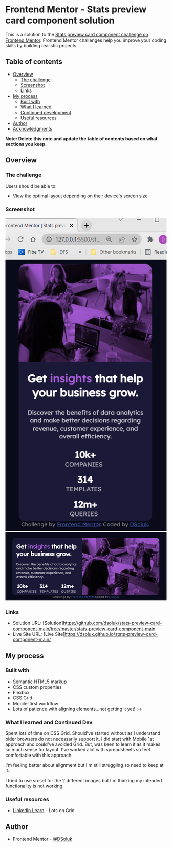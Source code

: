 # Frontend Mentor - Stats preview card component solution

This is a solution to the [Stats preview card component challenge on Frontend Mentor](https://www.frontendmentor.io/challenges/stats-preview-card-component-8JqbgoU62). Frontend Mentor challenges help you improve your coding skills by building realistic projects.

## Table of contents

- [Overview](#overview)
  - [The challenge](#the-challenge)
  - [Screenshot](#screenshot)
  - [Links](#links)
- [My process](#my-process)
  - [Built with](#built-with)
  - [What I learned](#what-i-learned)
  - [Continued development](#continued-development)
  - [Useful resources](#useful-resources)
- [Author](#author)
- [Acknowledgments](#acknowledgments)

**Note: Delete this note and update the table of contents based on what sections you keep.**

## Overview

### The challenge

Users should be able to:

- View the optimal layout depending on their device's screen size

### Screenshot

![mobile](/stats-preview-card-component-main/screenshot_mobile.png)
![desktop](/stats-preview-card-component-main/screenshot_desktop.png)

### Links

- Solution URL: [Solution]https://github.com/dsoluk/stats-preview-card-component-main/tree/master/stats-preview-card-component-main
- Live Site URL: [Live Site]https://dsoluk.github.io/stats-preview-card-component-main/

## My process

### Built with

- Semantic HTML5 markup
- CSS custom properties
- Flexbox
- CSS Grid
- Mobile-first workflow
- Lots of patience with aligning elements...not getting it yet! :->

### What I learned and Continued Dev

Spent lots of time on CSS Grid. Should've started without as I understand older browsers do not necessarily support it. I did start with Mobile 1st approach and could've avoided Grid. But, was keen to learn it as it makes so much sense for layout. I've worked alot with spreadsheets so feel comfortable with this approach.

I'm feeling better about alignment but I'm still struggling so need to keep at it.

I tried to use srcset for the 2 different images but I'm thinking my intended functionality is not working.

### Useful resources

- [LinkedIn Learn](https://www.linkedin.com/learning/css-advanced-layouts-with-grid/use-white-space-to-perform-magic?autoplay=true) - Lots on Grid

## Author

- Frontend Mentor - [@DSoluk](https://www.frontendmentor.io/profile/DSoluk)
